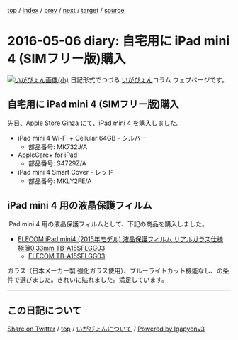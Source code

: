 [top](../index.html) 
 / [index](index.html) 
 / [prev](ig160420.html) 
 / [next](ig160507.html) 
 / [target](https://igapyon.github.io/diary/2016/ig160506.html) 
 / [source](https://github.com/igapyon/diary/blob/gh-pages/2016/ig160506.src.md) 

2016-05-06 diary: 自宅用に iPad mini 4 (SIMフリー版)購入
=====================================================================================================
[![いがぴょん画像(小)](https://igapyon.github.io/diary/images/iga200306s.jpg "いがぴょん")](https://igapyon.github.io/diary/memo/memoigapyon.html) 日記形式でつづる [いがぴょん](https://igapyon.github.io/diary/memo/memoigapyon.html)コラム ウェブページです。

## 自宅用に iPad mini 4 (SIMフリー版)購入

先日、[Apple Store Ginza](https://www.apple.com/jp/retail/ginza) にて、iPad mini 4 を購入しました。


* iPad mini 4 Wi-Fi + Cellular 64GB - シルバー
  * 部品番号: MK732J/A
* AppleCare+ for iPad
  * 部品番号: S4729Z/A
* iPad mini 4 Smart Cover - レッド
  * 部品番号: MKLY2FE/A



## iPad mini 4 用の液晶保護フィルム

iPad mini 4 用の液晶保護フィルムとして、下記の商品を購入しました。


* [ELECOM iPad mini4 (2015年モデル) 液晶保護フィルム リアルガラス仕様 極薄0.33mm TB-A15SFLGG03](http://www.amazon.co.jp/dp/B0155QL8AE/)
  * [ELECOM TB-A15SFLGG03](http://www2.elecom.co.jp/products/TB-A15SFLGG03.html)

ガラス（日本メーカー製 強化ガラス使用）、ブルーライトカット機能なし、の条件で選びました。きれいに貼れました。満足しています。


----------------------------------------------------------------------------------------------------

## この日記について

[Share on Twitter](https://twitter.com/intent/tweet?hashtags=igapyon%2Cdiary%2C%E3%81%84%E3%81%8C%E3%81%B4%E3%82%87%E3%82%93&text=%E8%87%AA%E5%AE%85%E7%94%A8%E3%81%AB+iPad+mini+4+%28SIM%E3%83%95%E3%83%AA%E3%83%BC%E7%89%88%29%E8%B3%BC%E5%85%A5&url=https%3A%2F%2Figapyon.github.io%2Fdiary%2F2016%2Fig160506.html) / [top](../index.html) / [いがぴょんについて](https://igapyon.github.io/diary/memo/memoigapyon.html) / [Powered by Igapyonv3](https://github.com/igapyon/igapyonv3)
